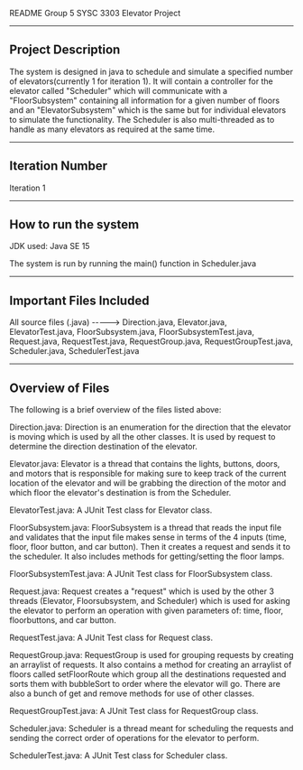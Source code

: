 README
Group 5 SYSC 3303 Elevator Project

---------------------
Project Description
---------------------

The system is designed in java to schedule and simulate a specified number of elevators(currently 1 for iteration 1). It will contain a controller for the elevator called "Scheduler" which will communicate with a "FloorSubsystem" containing all information
for a given number of floors and an "ElevatorSubsystem" which is the same but for individual elevators to simulate the functionality. The Scheduler is also multi-threaded as to handle as many elevators as required at the same
time.


---------------------
Iteration Number
---------------------

Iteration 1


-----------------------
How to run the system
-----------------------

JDK used: Java SE 15

The system is run by running the main() function in Scheduler.java


----------------
Important Files Included
----------------

All source files (.java) -----> Direction.java, Elevator.java, ElevatorTest.java, FloorSubsystem.java, FloorSubsystemTest.java, Request.java, RequestTest.java, RequestGroup.java, RequestGroupTest.java, Scheduler.java, SchedulerTest.java

-------------------
Overview of Files
-------------------

The following is a brief overview of the files listed above:

Direction.java:		Direction is an enumeration for the direction that the elevator is moving which is used by all the other classes. It is used by request to determine the direction destination of the elevator.

Elevator.java:		Elevator is a thread that contains the lights, buttons, doors, and motors that is responsible for making sure to keep track of the current location of the elevator and will be grabbing the direction of the motor and which floor the elevator's destination is from the Scheduler.

ElevatorTest.java:    A JUnit Test class for Elevator class.

FloorSubsystem.java:    FloorSubsystem is a thread that reads the input file and validates that the input file makes sense in terms of the 4 inputs (time, floor, floor button, and car button). Then it creates a request and sends it to the scheduler. It also includes methods for getting/setting the floor lamps.

FloorSubsystemTest.java:    A JUnit Test class for FloorSubsystem class.

Request.java:		Request creates a "request" which is used by the other 3 threads (Elevator, Floorsubsystem, and Scheduler) which is used for asking the elevator to perform an operation with given parameters of: time, floor, floorbuttons, and car button.

RequestTest.java:    A JUnit Test class for Request class.

RequestGroup.java:	RequestGroup is used for grouping requests by creating an arraylist of requests. It also contains a method for creating an arraylist of floors called setFloorRoute which group all the destinations requested and sorts them with bubbleSort to order where the elevator will go. There are also a bunch of get and remove methods for use of other classes.


RequestGroupTest.java:    A JUnit Test class for RequestGroup class.

Scheduler.java:		Scheduler is a thread meant for scheduling the requests and sending the correct order of operations for the elevator to perform.

SchedulerTest.java:    A JUnit Test class for Scheduler class.
